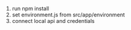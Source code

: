 1. run npm install
2. set environment.js from src/app/environment
3. connect local api and credentials
